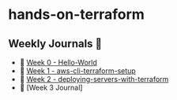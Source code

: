 # hands-on-terraform

## Weekly Journals 📔
- 📅 [Week 0 - Hello-World](./hello-world/README0.md)
- 📅 [Week 1 - aws-cli-terraform-setup](./aws-cli-terraform-setup/main.tf)
- 📅 [Week 2 - deploying-servers-with-terraform](./deploying-servers-with-terraform/week02.md)
- 📅 [Week 3 Journal]

